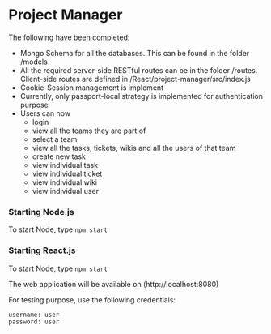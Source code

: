 # Project Manager

The following have been completed:
 - Mongo Schema for all the databases. This can be found in the folder /models
 - All the required server-side RESTful routes can be in the folder /routes. Client-side routes are defined in /React/project-manager/src/index.js
 - Cookie-Session management is implement
 - Currently, only passport-local strategy is implemented for authentication purpose
 - Users can now 
 	- login
 	- view all the teams they are part of
 	- select a team
 	- view all the tasks, tickets, wikis and all the users of that team
 	- create new task
 	- view individual task
 	- view individual ticket
 	- view individual wiki
 	- view individual user 

 ### Starting Node.js

 To start Node, type `npm start`

 ### Starting React.js

 To start Node, type `npm start`

 The web application will be available on (http://localhost:8080)

 For testing purpose, use the following credentials:

 ```
 username: user
 password: user
 ```